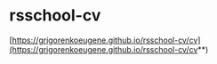 # rsschool-cv
[https://grigorenkoeugene.github.io/rsschool-cv/cv](https://grigorenkoeugene.github.io/rsschool-cv/cv**)
